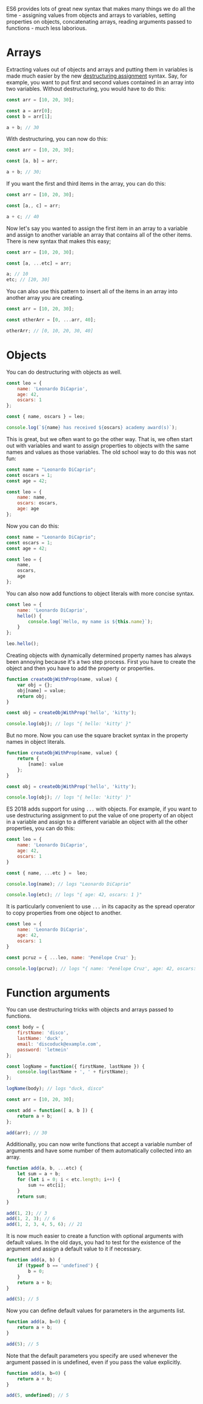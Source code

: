 ES6 provides lots of great new syntax that makes many things we do all the time - assigning values from objects and arrays to variables, setting properties on objects, concatenating arrays, reading arguments passed to functions - much less laborious.

# Arrays

Extracting values out of objects and arrays and putting them in variables is made much easier by the new [destructuring assignment](https://developer.mozilla.org/en/docs/Web/JavaScript/Reference/Operators/Destructuring_assignment) syntax. Say, for example, you want to put first and second values contained in an array into two variables. Without destructuring, you would have to do this:

```js
const arr = [10, 20, 30];

const a = arr[0];
const b = arr[1];

a + b; // 30
```

With destructuring, you can now do this:

```js
const arr = [10, 20, 30];

const [a, b] = arr;

a + b; // 30;

```

 If you want the first and third items in the array, you can do this:

```js
const arr = [10, 20, 30];

const [a,, c] = arr;

a + c; // 40
```

Now let's say you wanted to assign the first item in an array to a variable and assign to another variable an array that contains all of the other items. There is new syntax that makes this easy;

```js
const arr = [10, 20, 30];

const [a, ...etc] = arr;

a; // 10
etc; // [20, 30]
```

You can also use this pattern to insert all of the items in an array into another array you are creating.

```js
const arr = [10, 20, 30];

const otherArr = [0, ...arr, 40];

otherArr; // [0, 10, 20, 30, 40]
```

# Objects

You can do destructuring with objects as well.

```js
const leo = {
    name: 'Leonardo DiCaprio',
    age: 42,
    oscars: 1
};

const { name, oscars } = leo;

console.log(`${name} has received ${oscars} academy award(s)`);
```

This is great, but we often want to go the other way. That is, we often start out with variables and want to assign properties to objects with the same names and values as those variables. The old school way to do this was not fun:

```js
const name = "Leonardo DiCaprio";
const oscars = 1;
const age = 42;

const leo = {
    name: name,
    oscars: oscars,
    age: age
};
```

Now you can do this:

```js
const name = "Leonardo DiCaprio";
const oscars = 1;
const age = 42;

const leo = {
    name,
    oscars,
    age
};
```

You can also now add functions to object literals with more concise syntax.

```js
const leo = {
    name: 'Leonardo DiCaprio',
    hello() {
        console.log(`Hello, my name is ${this.name}`);
    }
};

leo.hello();
```

Creating objects with dynamically determined property names has always been annoying because it's a two step process. First you have to create the object and then you have to add the property or properties. 

```js
function createObjWithProp(name, value) {
    var obj = {};
    obj[name] = value;
    return obj;
}

const obj = createObjWithProp('hello', 'kitty');

console.log(obj); // logs "{ hello: 'kitty' }"

```

But no more. Now you can use the square bracket syntax in the property names in object literals.

```js
function createObjWithProp(name, value) {
    return {
        [name]: value
    };
}

const obj = createObjWithProp('hello', 'kitty');

console.log(obj); // logs "{ hello: 'kitty' }"
```

ES 2018 adds support for using `...` with objects. For example, if you want to use destructuring assignment to put the value of one property of an object in a variable and assign to a different variable an object with all the other properties, you can do this:

```js
const leo = {
    name: 'Leonardo DiCaprio',
    age: 42,
    oscars: 1
}

const { name, ...etc } =  leo;

console.log(name); // logs "Leonardo DiCaprio"

console.log(etc); // logs "{ age: 42, oscars: 1 }"
```

It is particularly convenient to use `...` in its capacity as the spread operator to copy properties from one object to another.

```js
const leo = {
    name: 'Leonardo DiCaprio',
    age: 42,
    oscars: 1
}

const pcruz = { ...leo, name: 'Penélope Cruz' };

console.log(pcruz); // logs "{ name: 'Penélope Cruz', age: 42, oscars: 1 }"
```


# Function arguments

You can use destructuring tricks with objects and arrays passed to functions.

```js
const body = {
    firstName: 'disco',
    lastName: 'duck',
    email: 'discoduck@example.com',
    password: 'letmein'
};

const logName = function({ firstName, lastName }) {
    console.log(lastName + ', ' + firstName);
};

logName(body); // logs "duck, disco"
```

```js
const arr = [10, 20, 30];

const add = function([ a, b ]) {
    return a + b;
};

add(arr); // 30
```

Additionally, you can now write functions that accept a variable number of arguments and have some number of them automatically collected into an array.

```js
function add(a, b, ...etc) {
    let sum = a + b;
    for (let i = 0; i < etc.length; i++) {
        sum += etc[i];
    }
    return sum;
}

add(1, 2); // 3
add(1, 2, 3); // 6
add(1, 2, 3, 4, 5, 6); // 21
```

It is now much easier to create a function with optional arguments with default values. In the old days, you had to test for the existence of the argument and assign a default value to it if necessary.

```js
function add(a, b) {
    if (typeof b == 'undefined') {
        b = 0;
    }
    return a + b;
}

add(5); // 5
```

Now you can define default values for parameters in the arguments list.

```js
function add(a, b=0) {
    return a + b;
}

add(5); // 5
```

Note that the default parameters you specify are used whenever the argument passed in is undefined, even if you pass the value explicitly. 

```js
function add(a, b=0) {
    return a + b;
}

add(5, undefined); // 5
```

